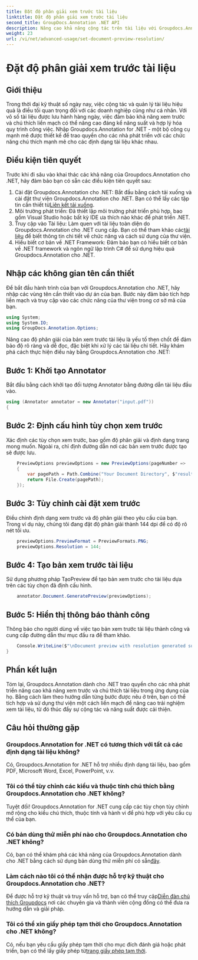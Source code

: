 ```yaml
---
title: Đặt độ phân giải xem trước tài liệu
linktitle: Đặt độ phân giải xem trước tài liệu
second_title: GroupDocs.Annotation .NET API
description: Nâng cao khả năng cộng tác trên tài liệu với Groupdocs.Annotation dành cho .NET hợp lý hóa các chức năng xem trước và chú thích một cách liền mạch.
weight: 23
url: /vi/net/advanced-usage/set-document-preview-resolution/
---
```


# Đặt độ phân giải xem trước tài liệu

## Giới thiệu
Trong thời đại kỹ thuật số ngày nay, việc cộng tác và quản lý tài liệu hiệu quả là điều tối quan trọng đối với các doanh nghiệp cũng như cá nhân. Với vô số tài liệu được lưu hành hàng ngày, việc đảm bảo khả năng xem trước và chú thích liền mạch có thể nâng cao đáng kể năng suất và hợp lý hóa quy trình công việc. Nhập Groupdocs.Annotation for .NET - một bộ công cụ mạnh mẽ được thiết kế để trao quyền cho các nhà phát triển với các chức năng chú thích mạnh mẽ cho các định dạng tài liệu khác nhau.
## Điều kiện tiên quyết
Trước khi đi sâu vào khai thác các khả năng của Groupdocs.Annotation cho .NET, hãy đảm bảo bạn có sẵn các điều kiện tiên quyết sau:
1.  Cài đặt Groupdocs.Annotation cho .NET: Bắt đầu bằng cách tải xuống và cài đặt thư viện Groupdocs.Annotation cho .NET. Bạn có thể lấy các tập tin cần thiết từ[Liên kết tải xuống](https://releases.groupdocs.com/annotation/net/).
2. Môi trường phát triển: Đã thiết lập môi trường phát triển phù hợp, bao gồm Visual Studio hoặc bất kỳ IDE ưa thích nào khác để phát triển .NET.
3. Truy cập vào Tài liệu: Làm quen với tài liệu toàn diện do Groupdocs.Annotation cho .NET cung cấp. Bạn có thể tham khảo các[tài liệu](https://tutorials.groupdocs.com/annotation/net/) để biết thông tin chi tiết về chức năng và cách sử dụng của thư viện.
4. Hiểu biết cơ bản về .NET Framework: Đảm bảo bạn có hiểu biết cơ bản về .NET framework và ngôn ngữ lập trình C# để sử dụng hiệu quả Groupdocs.Annotation cho .NET.

## Nhập các không gian tên cần thiết
Để bắt đầu hành trình của bạn với Groupdocs.Annotation cho .NET, hãy nhập các vùng tên cần thiết vào dự án của bạn. Bước này đảm bảo tích hợp liền mạch và truy cập vào các chức năng của thư viện trong cơ sở mã của bạn.

```csharp
using System;
using System.IO;
using GroupDocs.Annotation.Options;
```

Nâng cao độ phân giải của bản xem trước tài liệu là yếu tố then chốt để đảm bảo độ rõ ràng và dễ đọc, đặc biệt khi xử lý các tài liệu chi tiết. Hãy khám phá cách thực hiện điều này bằng Groupdocs.Annotation cho .NET:
## Bước 1: Khởi tạo Annotator
Bắt đầu bằng cách khởi tạo đối tượng Annotator bằng đường dẫn tài liệu đầu vào.
```csharp
using (Annotator annotator = new Annotator("input.pdf"))
{
```
## Bước 2: Định cấu hình tùy chọn xem trước
Xác định các tùy chọn xem trước, bao gồm độ phân giải và định dạng trang mong muốn. Ngoài ra, chỉ định đường dẫn nơi các bản xem trước được tạo sẽ được lưu.
```csharp
    PreviewOptions previewOptions = new PreviewOptions(pageNumber =>
    {
        var pagePath = Path.Combine("Your Document Directory", $"result_with_resolution_{pageNumber}.png");
        return File.Create(pagePath);
    });
```
## Bước 3: Tùy chỉnh cài đặt xem trước
Điều chỉnh định dạng xem trước và độ phân giải theo yêu cầu của bạn. Trong ví dụ này, chúng tôi đang đặt độ phân giải thành 144 dpi để có độ rõ nét tối ưu.
```csharp
    previewOptions.PreviewFormat = PreviewFormats.PNG;
    previewOptions.Resolution = 144;
```
## Bước 4: Tạo bản xem trước tài liệu
Sử dụng phương pháp TạoPreview để tạo bản xem trước cho tài liệu dựa trên các tùy chọn đã định cấu hình.
```csharp
    annotator.Document.GeneratePreview(previewOptions);
```
## Bước 5: Hiển thị thông báo thành công
Thông báo cho người dùng về việc tạo bản xem trước tài liệu thành công và cung cấp đường dẫn thư mục đầu ra để tham khảo.
```csharp
    Console.WriteLine($"\nDocument preview with resolution generated successfully.\nCheck output in {"Your Document Directory"}.");
}
```

## Phần kết luận
Tóm lại, Groupdocs.Annotation dành cho .NET trao quyền cho các nhà phát triển nâng cao khả năng xem trước và chú thích tài liệu trong ứng dụng của họ. Bằng cách làm theo hướng dẫn từng bước được nêu ở trên, bạn có thể tích hợp và sử dụng thư viện một cách liền mạch để nâng cao trải nghiệm xem tài liệu, từ đó thúc đẩy sự cộng tác và năng suất được cải thiện.
## Câu hỏi thường gặp
### Groupdocs.Annotation for .NET có tương thích với tất cả các định dạng tài liệu không?
Có, Groupdocs.Annotation for .NET hỗ trợ nhiều định dạng tài liệu, bao gồm PDF, Microsoft Word, Excel, PowerPoint, v.v.
### Tôi có thể tùy chỉnh các kiểu và thuộc tính chú thích bằng Groupdocs.Annotation cho .NET không?
Tuyệt đối! Groupdocs.Annotation for .NET cung cấp các tùy chọn tùy chỉnh mở rộng cho kiểu chú thích, thuộc tính và hành vi để phù hợp với yêu cầu cụ thể của bạn.
### Có bản dùng thử miễn phí nào cho Groupdocs.Annotation cho .NET không?
Có, bạn có thể khám phá các khả năng của Groupdocs.Annotation dành cho .NET bằng cách sử dụng bản dùng thử miễn phí có sẵn[đây](https://releases.groupdocs.com/).
### Làm cách nào tôi có thể nhận được hỗ trợ kỹ thuật cho Groupdocs.Annotation cho .NET?
 Để được hỗ trợ kỹ thuật và truy vấn hỗ trợ, bạn có thể truy cập[Diễn đàn chú thích Groupdocs](https://forum.groupdocs.com/c/annotation/10) nơi các chuyên gia và thành viên cộng đồng có thể đưa ra hướng dẫn và giải pháp.
### Tôi có thể xin giấy phép tạm thời cho Groupdocs.Annotation cho .NET không?
 Có, nếu bạn yêu cầu giấy phép tạm thời cho mục đích đánh giá hoặc phát triển, bạn có thể lấy giấy phép từ[trang giấy phép tạm thời](https://purchase.groupdocs.com/temporary-license/).